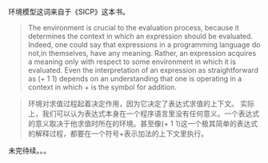 环境模型这词来自于《SICP》这本书。

> The environment is crucial to the evaluation process, because it determines the context in which an
expression should be evaluated.
Indeed, one could say that expressions in a programming language do not,in themselves, have any meaning. Rather, an expression acquires a meaning only with respect to some environment in which it is evaluated. Even the interpretation of an expression as straightforward as (+ 1 1) depends on an understanding that one is operating in a context in which + is the symbol for addition.

> 环境对求值过程起着决定作用，因为它决定了表达式求值的上下文。
实际上，我们可以认为表达式本身在一个程序语言里没有任何意义。一个表达式的意义取决于他求值时所在的环境。甚至像(+ 1 1)这一个极其简单的表达式的解释过程，都要在一个符号+表示加法的上下文里执行。

未完待续。。。